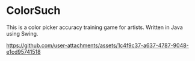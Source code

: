 # ColorSuch
This is a color picker accuracy training game for artists. Written in Java using Swing.

https://github.com/user-attachments/assets/1c4f9c37-a637-4787-9048-e1cd95741518
